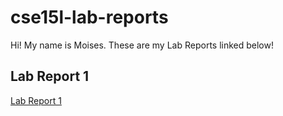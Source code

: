 # cse15l-lab-reports
Hi! My name is Moises. These are my Lab Reports linked below!

## Lab Report 1

[Lab Report 1](https://molmedo3.github.io/cse15l-lab-reports/lab-report-1-week-2.html)


